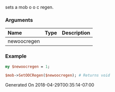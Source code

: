 sets a mob o o c regen.
### Arguments
**Name**|**Type**|**Description**
:---|:---|:---
newoocregen||

### Example

```perl
my $newoocregen = 1;

$mob->SetOOCRegen($newoocregen); # Returns void
```


Generated On 2018-04-29T00:35:14-07:00